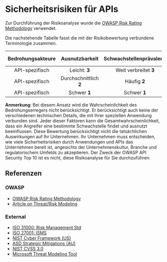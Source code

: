 # Sicherheitsrisiken für APIs

Zur Durchführung der Risikoanalyse wurde die [OWASP Risk Rating Methodology][1] verwendet.

Die nachstehende Tabelle fasst die mit der Risikobewertung verbundene Terminologie zusammen.

| Bedrohungsakteure | Ausnutzbarkeit | Schwachstellenprävalenz | Schwachstellendetektierbarkeit | Technische Auswirkungen | Geschäftsauswirkungen |
| :-: | :-: | :-: | :-: | :-: | :-: |
| API-spezifisch | Leicht: **3** | Weit verbreitet **3** | Leicht **3** | Schwer **3** | Unternehmensspezifisch |
| API-spezifisch | Durchschnittlich **2** | Häufig **2** | Durchschnittlich **2** | Mäßig **2** | Unternehmensspezifisch |
| API-spezifisch | Schwer **1** | Schwer **1** | Schwer **1** | Leicht **1** | Unternehmensspezifisch |

**Anmerkung**: Bei diesem Ansatz wird die Wahrscheinlichkeit des Bedrohungserregers nicht berücksichtigt. Er berücksichtigt auch keine der verschiedenen technischen Details, die mit Ihrer speziellen Anwendung verbunden sind. Jeder dieser Faktoren kann die Gesamtwahrscheinlichkeit, dass ein Angreifer eine bestimmte Schwachstelle findet und ausnutzt beeinflussen. Diese Bewertung berücksichtigt nicht die tatsächlichen Auswirkungen auf Ihr
Unternehmen. Ihr Unternehmen muss entscheiden, wie viele Sicherheitsrisiken durch
Anwendungen und APIs das Unternehmen bereit ist, angesichts der Unternehmenskultur, Branche und regulatorischem Umfelds zu akzeptieren. Der Zweck der OWASP API Security Top
10 ist es nicht, diese Risikoanalyse für Sie durchzuführen.

## Referenzen

### OWASP

* [OWASP Risk Rating Methodology][1]
* [Article on Threat/Risk Modeling][2]

### External

* [ISO 31000: Risk Management Std][3]
* [ISO 27001: ISMS][4]
* [NIST Cyber Framework (US)][5]
* [ASD Strategic Mitigations (AU)][6]
* [NIST CVSS 3.0][7]
* [Microsoft Threat Modeling Tool][8]

[1]: https://www.owasp.org/index.php/OWASP_Risk_Rating_Methodology
[2]: https://www.owasp.org/index.php/Threat_Risk_Modeling
[3]: https://www.iso.org/iso-31000-risk-management.html
[4]: https://www.iso.org/isoiec-27001-information-security.html
[5]: https://www.nist.gov/cyberframework
[6]: https://www.asd.gov.au/infosec/mitigationstrategies.htm
[7]: https://nvd.nist.gov/vuln-metrics/cvss/v3-calculator
[8]: https://www.microsoft.com/en-us/download/details.aspx?id=49168
